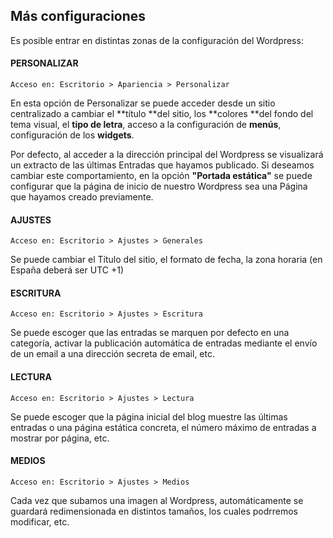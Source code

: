 ## Más configuraciones

Es posible entrar en distintas zonas de la configuración del Wordpress:

#### PERSONALIZAR

```
Acceso en: Escritorio > Apariencia > Personalizar
```

En esta opción de Personalizar se puede acceder desde un sitio centralizado a cambiar el **título **del sitio, los **colores **del fondo del tema visual, el **tipo de letra**, acceso a la configuración de **menús**, configuración de los **widgets**.

Por defecto, al acceder a la dirección principal del Wordpress se visualizará un extracto de las últimas Entradas que hayamos publicado. Si deseamos cambiar este comportamiento, en la opción **"Portada estática"** se puede configurar que la página de inicio de nuestro Wordpress sea una Página que hayamos creado previamente.

#### AJUSTES

```
Acceso en: Escritorio > Ajustes > Generales
```

Se puede cambiar el Título del sitio, el formato de fecha, la zona horaria \(en España deberá ser UTC +1\)

#### ESCRITURA

```
Acceso en: Escritorio > Ajustes > Escritura
```

Se puede escoger que las entradas se marquen por defecto en una categoría, activar la publicación automática de entradas mediante el envío de un email a una dirección secreta de email, etc.

#### LECTURA

```
Acceso en: Escritorio > Ajustes > Lectura
```

Se puede escoger que la página inicial del blog muestre las últimas entradas o una página estática concreta, el número máximo de entradas a mostrar por página, etc.

#### MEDIOS

```
Acceso en: Escritorio > Ajustes > Medios
```

Cada vez que subamos una imagen al Wordpress, automáticamente se guardará redimensionada en distintos tamaños, los cuales podrremos modificar, etc.

